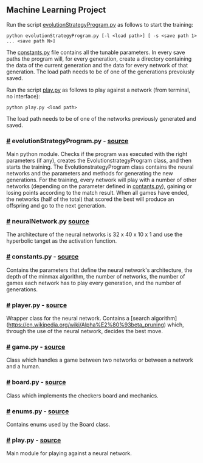 ## Machine Learning Project
Run the script [evolutionStrategyProgram.py](#evolutionStrategyProgram) as follows to start the training:

    python evolutionStrategyProgram.py [-l <load path>] [ -s <save path 1> ... <save path N>]

The [constants.py](#constants) file contains all the tunable parameters.
In every save paths the program will, for every generation, create a directory containing the data of the current generation and the data for every network of that generation. The load path needs to be of one of the generations prevoiusly saved. 

Run the script [play.py](#play) as follows to play against a network (from terminal, no interface):

    python play.py <load path>
    
The load path needs to be of one of the networks previously generated and saved.

### <a name="evolutionStrategyProgram" href="#evolutionStrategyProgram">#</a> evolutionStrategyProgram.py - [source](evolutionStrategyProgram.py)
Main python module. Checks if the program was executed with the right parameters (if any), creates the EvolutionstrategyProgram class, and then starts the training. The EvolutionstrategyProgram class contains the neural networks and the parameters and methods for generating the new generations.
For the training, every network will play with a number of other networks (depending on the parameter defined in [contants.py](constants.py)), gaining or losing points according to the match result. When all games have ended, the networks (half of the total) that scored the best will produce an offspring and go to the next generation.

### <a name="neuralNetwork" href="#neuralNetwork">#</a> neuralNetwork.py [source](neuralNetwork.py)
The architecture of the neural networks is 32 x 40 x 10 x 1 and use the hyperbolic tanget as the activation function.

### <a name="constants" href="#constants">#</a> constants.py - [source](constants.py)
Contains the parameters that define the neural network's architecture, the depth of the minmax algorithm, the number of networks, the number of games each network has to play every generation, and the number of generations.

### <a name="player" href="#player">#</a> player.py - [source](player.py)
Wrapper class for the neural network. Contains a [search algorithm] (https://en.wikipedia.org/wiki/Alpha%E2%80%93beta_pruning) which, through the use of the neural network, decides the best move.

### <a name="game" href="#game">#</a> game.py - [source](game.py)
Class which handles a game between two networks or between a network and a human.

### <a name="board" href="#board">#</a> board.py - [source](board.py)
Class which implements the checkers board and mechanics.

### <a name="enums" href="#enums">#</a> enums.py - [source](enums.py)
Contains enums used by the Board class.

### <a name="play" href="#play">#</a> play.py - [source](play.py)
Main module for playing against a neural network.
